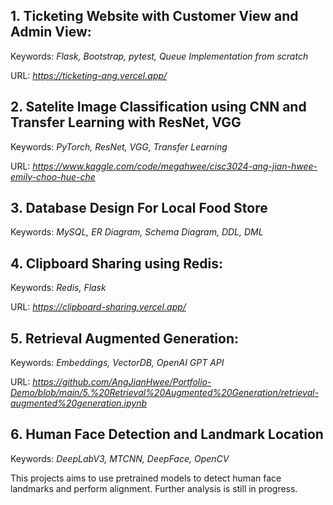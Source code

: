 ## 1. Ticketing Website with Customer View and Admin View:

Keywords: *Flask, Bootstrap, pytest, Queue Implementation from scratch*

URL: *https://ticketing-ang.vercel.app/*

## 2. Satelite Image Classification using CNN and Transfer Learning with ResNet, VGG

Keywords: *PyTorch, ResNet, VGG, Transfer Learning*

URL: *https://www.kaggle.com/code/megahwee/cisc3024-ang-jian-hwee-emily-choo-hue-che*


## 3. Database Design For Local Food Store

Keywords: *MySQL, ER Diagram, Schema Diagram, DDL, DML*


## 4. Clipboard Sharing using Redis:

Keywords: *Redis, Flask*

URL: *https://clipboard-sharing.vercel.app/*

## 5. Retrieval Augmented Generation:

Keywords: *Embeddings, VectorDB, OpenAI GPT API*

URL: *https://github.com/AngJianHwee/Portfolio-Demo/blob/main/5.%20Retrieval%20Augmented%20Generation/retrieval-augmented%20generation.ipynb*

## 6. Human Face Detection and Landmark Location

Keywords: *DeepLabV3, MTCNN, DeepFace, OpenCV*

This projects aims to use pretrained models to detect human face landmarks and perform alignment. Further analysis is still in progress.